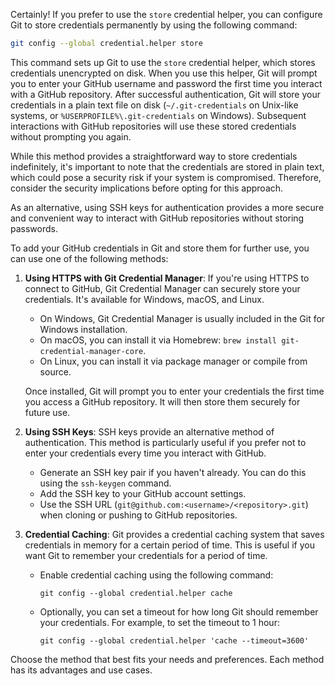 Certainly! If you prefer to use the `store` credential helper, you can configure Git to store credentials permanently by using the following command:

```bash
git config --global credential.helper store
```

This command sets up Git to use the `store` credential helper, which stores credentials unencrypted on disk. When you use this helper, Git will prompt you to enter your GitHub username and password the first time you interact with a GitHub repository. After successful authentication, Git will store your credentials in a plain text file on disk (`~/.git-credentials` on Unix-like systems, or `%USERPROFILE%\.git-credentials` on Windows). Subsequent interactions with GitHub repositories will use these stored credentials without prompting you again.

While this method provides a straightforward way to store credentials indefinitely, it's important to note that the credentials are stored in plain text, which could pose a security risk if your system is compromised. Therefore, consider the security implications before opting for this approach.

As an alternative, using SSH keys for authentication provides a more secure and convenient way to interact with GitHub repositories without storing passwords.




To add your GitHub credentials in Git and store them for further use, you can use one of the following methods:

1. **Using HTTPS with Git Credential Manager**: If you're using HTTPS to connect to GitHub, Git Credential Manager can securely store your credentials. It's available for Windows, macOS, and Linux.

   - On Windows, Git Credential Manager is usually included in the Git for Windows installation.
   - On macOS, you can install it via Homebrew: `brew install git-credential-manager-core`.
   - On Linux, you can install it via package manager or compile from source.

   Once installed, Git will prompt you to enter your credentials the first time you access a GitHub repository. It will then store them securely for future use.

2. **Using SSH Keys**: SSH keys provide an alternative method of authentication. This method is particularly useful if you prefer not to enter your credentials every time you interact with GitHub.

   - Generate an SSH key pair if you haven't already. You can do this using the `ssh-keygen` command.
   - Add the SSH key to your GitHub account settings.
   - Use the SSH URL (`git@github.com:<username>/<repository>.git`) when cloning or pushing to GitHub repositories.

3. **Credential Caching**: Git provides a credential caching system that saves credentials in memory for a certain period of time. This is useful if you want Git to remember your credentials for a period of time.

   - Enable credential caching using the following command:
     ```
     git config --global credential.helper cache
     ```
   - Optionally, you can set a timeout for how long Git should remember your credentials. For example, to set the timeout to 1 hour:
     ```
     git config --global credential.helper 'cache --timeout=3600'
     ```

Choose the method that best fits your needs and preferences. Each method has its advantages and use cases.
